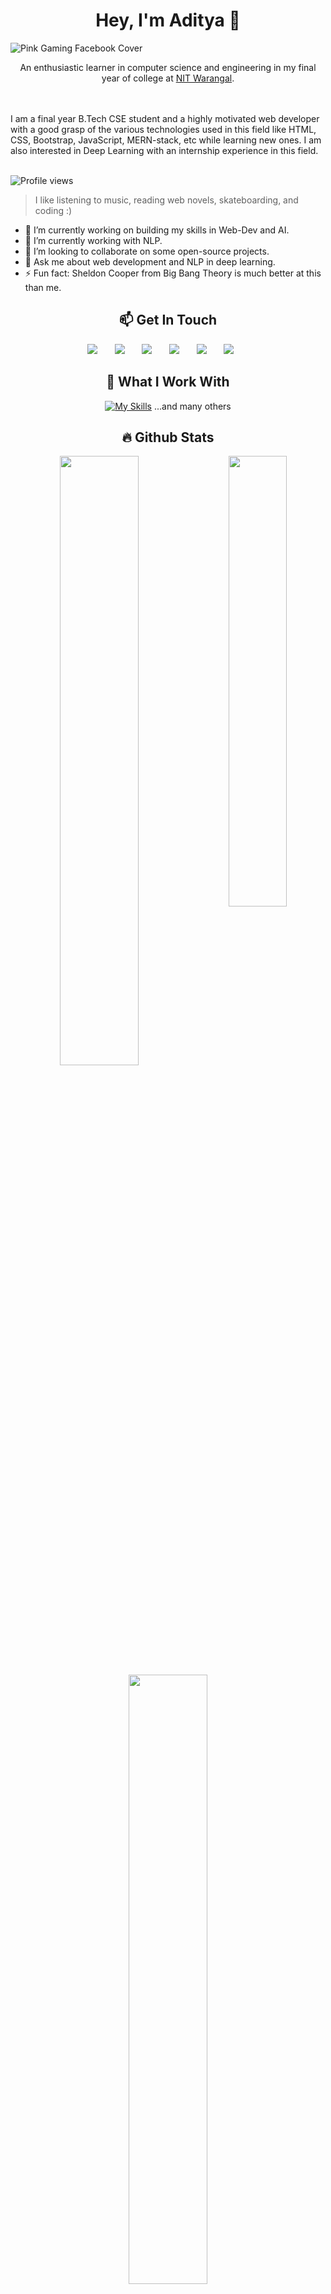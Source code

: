 
<!--
### Hi there 👋

**aditya-10012002/aditya-10012002** is a ✨ _special_ ✨ repository because its `README.md` (this file) appears on your GitHub profile.

Here are some ideas to get you started:

- 🔭 I’m currently working on ...
- 🌱 I’m currently learning ...
- 👯 I’m looking to collaborate on ...
- 🤔 I’m looking for help with ...
- 💬 Ask me about ...
- 📫 How to reach me: ...
- 😄 Pronouns: ...
- ⚡ Fun fact: ...

<br>
**I am Aditya Kumar Sharma 
-->

<h1 align="center">Hey, I'm Aditya 👋</h1> 

![Pink Gaming Facebook Cover](https://user-images.githubusercontent.com/53975591/234213386-d3d0ee41-70b3-46e0-9869-5f7b9b0682ce.png)

<p align="center">An enthusiastic learner in computer science and engineering in my final year of college at <a href="https://www.nitw.ac.in/">NIT Warangal</a>.</p><br><br>
I am a final year B.Tech CSE student and a highly motivated web developer with a good grasp of the various technologies used in this field like HTML, CSS, Bootstrap, JavaScript, MERN-stack, etc while learning new ones. I am also interested in Deep Learning with an internship experience in this field.<br><br>

![Profile views](https://gpvc.arturio.dev/aditya-10012002)

> I like listening to music, reading web novels, skateboarding, and coding :)


- 🔭 I’m currently working on building my skills in Web-Dev and AI.
- 🌱 I’m currently working with NLP.
- 👯 I’m looking to collaborate on some open-source projects.
- 💬 Ask me about web development and NLP in deep learning.
- ⚡ Fun fact: Sheldon Cooper from Big Bang Theory is much better at this than me.


<h2 align="center">📫 Get In Touch</h2>

<p align="center">
  <a href="mailto:adityakr1001@gmail.com"><img src="https://img.shields.io/badge/Gmail-D14836?style=for-the-badge&logo=gmail&logoColor=white"></a>
  &#8287;&#8287;&#8287;&#8287;&#8287;
  <a href="https://www.linkedin.com/in/aditya1001/"><img src="https://img.shields.io/badge/LinkedIn-0077B5?style=for-the-badge&logo=linkedin&logoColor=white"></a>
  &#8287;&#8287;&#8287;&#8287;&#8287;
  <a href="https://www.youtube.com/channel/UCerjVzyni1FaeFoum7-ECSw"><img src="https://img.shields.io/badge/YouTube-FF0000?style=for-the-badge&logo=youtube&logoColor=white"></a>
  &#8287;&#8287;&#8287;&#8287;&#8287;
  <a href="https://www.instagram.com/adi_1.00.1/"><img src="https://img.shields.io/badge/Instagram-D14836?style=for-the-badge&logo=instagram&logoColor=white&color=maroon"></a>
  &#8287;&#8287;&#8287;&#8287;&#8287;
  <a href="https://twitter.com/AdityaK41533650"><img src="https://img.shields.io/badge/Twitter-D14836?style=for-the-badge&logo=twitter&logoColor=white&color=blue"></a>
  &#8287;&#8287;&#8287;&#8287;&#8287;
  <a href="https://aditya-10012002.github.io/"><img src="https://img.shields.io/badge/portfolio-0A0A0A?style=for-the-badge&logo=dev.to&logoColor=white"></a>
  &#8287;&#8287;&#8287;&#8287;&#8287;
</p>

<h2 align="center">👯 What I Work With</h2>
<div align="center">
  
  [![My Skills](https://skillicons.dev/icons?i=cpp,java,py,js,ts,androidstudio,html,css,sass,tailwind,bootstrap,materialui,react,redux,styledcomponents,latex,git,nodejs,express,mongodb,tensorflow,firebase,netlify,vercel,vscode,postman,linux)](https://skillicons.dev) <span>...and many others</span>
 
<!--
  <img src="https://img.shields.io/badge/HTML5-E34F26?style=for-the-badge&logo=html5&logoColor=white">
  
  <img src="https://img.shields.io/badge/CSS3-1572B6?style=for-the-badge&logo=css3&logoColor=white"> 
  
  <img src="https://img.shields.io/badge/Bootstrap5-E34F26?style=for-the-badge&logo=bootstrap&logoColor=white"> 
  
  <img src="https://img.shields.io/badge/Python-43853D?style=for-the-badge&logo=python&logoColor=white&color=blue"> 
  
  <img src="https://img.shields.io/badge/JavaScript-F7DF1E?style=for-the-badge&logo=javascript&logoColor=black"> 
  
  <img src="https://img.shields.io/badge/Typescript-43853D?style=for-the-badge&logo=typescript&logoColor=black&color=blue"> 
  
  <img src="https://img.shields.io/badge/React-20232A?style=for-the-badge&logo=react&logoColor=61DAFB"> 
  
  <img src="https://img.shields.io/badge/Git-E34F26?style=for-the-badge&logo=git&logoColor=white">
  
  <img src="https://img.shields.io/badge/Node.js-43853D?style=for-the-badge&logo=node.js&logoColor=white"> 
  
  <img src="https://img.shields.io/badge/Express.js-43853D?style=for-the-badge&logo=express&logoColor=white&color=9cf"> 
  
  <img src="https://img.shields.io/badge/SQL-43853D?style=for-the-badge&logo=sql&logoColor=blck&color=darkblue"> 
  
  <img src="https://img.shields.io/badge/MongoDB-43853D?style=for-the-badge&logo=mongodb&logoColor=white"> 
  
  <img src="https://img.shields.io/badge/Keras-43853D?style=for-the-badge&logo=keras&logoColor=white&color=darkred"> 
  
  <img src="https://img.shields.io/badge/Redux-43853D?style=for-the-badge&logo=redux&logoColor=white&color=purple"> 
  
  <img src="https://img.shields.io/badge/Firebase-43853D?style=for-the-badge&logo=firebase&logoColor=yellow&color=white">
  

  <span>...and many others</span>
</div>
-->

<h2 align="center">🔥 Github Stats</h2>

<img align="right" width="43%" src="https://images.unsplash.com/photo-1608306448197-e83633f1261c?ixlib=rb-4.0.3&ixid=MnwxMjA3fDB8MHxwaG90by1wYWdlfHx8fGVufDB8fHx8&auto=format&fit=crop&w=687&q=80"/>

  <a href="https://github.com/aditya-10012002"><img width="50%" src="https://github-readme-stats.vercel.app/api?username=aditya-10012002&theme=radical&title_color=ff3068?"></a>
  <a href="https://github.com/aditya-10012002"><img width="50%" src="http://github-readme-streak-stats.herokuapp.com/?user=aditya-10012002&theme=radical&date_format=M%20j%5B%2C%20Y%5D&ring=ff3068&fire=ff3068&sideNums=ff3068"></a>
  <a href="https://github.com/aditya-10012002"><img width="50%" src="https://github-readme-stats-abtrax.vercel.app/api/top-langs?locale=en&hide_title=false&layout=compact&card_width=320&langs_count=5&theme=tokyonight&username=aditya-10012002"></a>

<h2 align="center">🏆 GitHub Trophies</h2>

![](https://github-profile-trophy.vercel.app/?username=aditya-10012002&theme=algolia&no-frame=true&no-bg=true&margin-w=5)
 
 
<h2 align="center">🎧 Spotify Playing</h2>

<img align="right" alt="GIF" height="170px" src="https://media.giphy.com/media/J5B1Y8QZnzXXbLQIBu/giphy.gif" />
  
[![Spotify](https://novatorem-kyzbk7wxl-bardiesel.vercel.app/api/spotify)](https://open.spotify.com/user/317feitfwqudcoczdru7yd3a3kgi)



<!-- [![Top Langs](https://github-readme-stats.vercel.app/api/top-langs?username=aditya-10012002&hide=html,scss,stylus,blade,css,shell,batchfile,dockerfile,typescript&theme=tokyonight&show_icons=true)](https://github.com/aditya-10012002)

<!-- [![Aditya's GitHub stats](https://github-readme-stats.vercel.app/api?username=aditya-10012002&theme=tokyonight&show_icons=true)](https://github.com/aditya-10012002)

<!-- [![Aditya's GitHub stats](https://github-readme-stats.vercel.app/api?username=aditya-10012002)](https://github.com/aditya-10012002/github-readme-stats)

<!-- [![Top Langs](https://github-readme-stats-git-masterrstaa-rickstaa.vercel.app/api/top-langs/?username=aditya-10012002&theme=tokyonight)](https://github.com/aditya-10012002/github-readme-stats)

